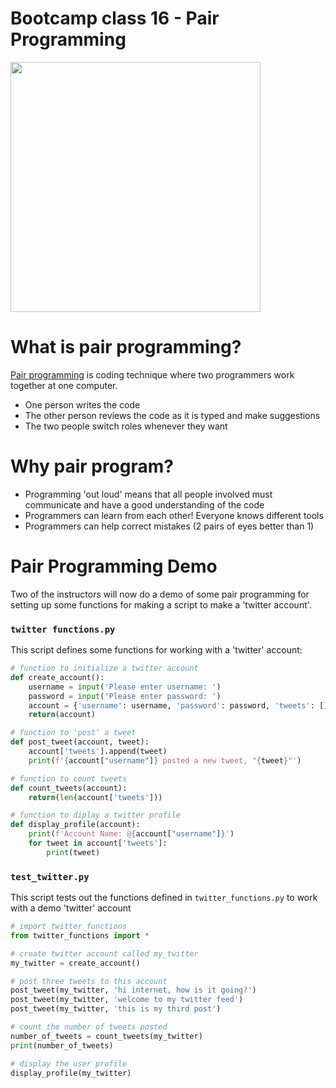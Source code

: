 # Bootcamp class 16 - Pair Programming

<img src="https://images.ctfassets.net/k428n7s2pxlu/1aJnbCcUvAa4qiIg4kMeI/9c93dd78ff2c7c5ffbff3e14f5878a87/6-reasons-for-pair-programming.jpg" width="400">

# What is pair programming?

[Pair programming](https://www.codementor.io/pair-programming) is coding technique where two programmers work together at one computer.
* One person writes the code 
* The other person reviews the code as it is typed and make suggestions
* The two people switch roles whenever they want



# Why pair program?

* Programming 'out loud' means that all people involved must communicate and have a good understanding of the code
* Programmers can learn from each other! Everyone knows different tools
* Programmers can help correct mistakes (2 pairs of eyes better than 1)

# Pair Programming Demo

Two of the instructors will now do a demo of some pair programming for setting up some functions for making a script to make a 'twitter account'. 

### `twitter functions.py`

This script defines some functions for working with a 'twitter' account:

```python
# function to initialize a twitter account
def create_account():
    username = input('Please enter username: ')
    password = input('Please enter password: ')
    account = {'username': username, 'password': password, 'tweets': []}
    return(account)

# function to 'post' a tweet
def post_tweet(account, tweet):
    account['tweets'].append(tweet)
    print(f'{account["username"]} posted a new tweet, "{tweet}"')

# function to count tweets
def count_tweets(account):
    return(len(account['tweets']))

# function to diplay a twitter profile
def display_profile(account):
    print(f'Account Name: @{account["username"]}')
    for tweet in account['tweets']:
        print(tweet)
```

### `test_twitter.py`

This script tests out the functions defined in `twitter_functions.py` to work with a demo 'twitter' account

```python
# import twitter_functions
from twitter_functions import *

# create twitter account called my_twitter
my_twitter = create_account()

# post three tweets to this account
post_tweet(my_twitter, 'hi internet, how is it going?')
post_tweet(my_twitter, 'welcome to my twitter feed')
post_tweet(my_twitter, 'this is my third post')

# count the number of tweets posted
number_of_tweets = count_tweets(my_twitter)
print(number_of_tweets)

# display the user profile
display_profile(my_twitter)
```


```python

```
